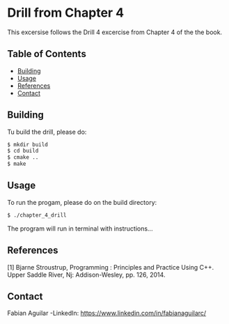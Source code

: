 # Drill from Chapter 4

This excersise follows the Drill 4 excercise from Chapter 4 of the the book.

## Table of Contents
- [Building](#building)
- [Usage](#usage)
- [References](#references)
- [Contact](#contact)

## Building 

Tu build the drill, please do:

```bash
$ mkdir build 
$ cd build 
$ cmake .. 
$ make 

```
## Usage

To run the progam, please do on the build directory:

```bash
$ ./chapter_4_drill
```

The program will run in terminal with instructions... 


## References

[1] Bjarne Stroustrup, Programming : Principles and Practice Using C++. Upper Saddle River, Nj: Addison-Wesley, pp. 126, 2014.


## Contact

Fabian Aguilar
-LinkedIn: https://www.linkedin.com/in/fabianaguilarc/